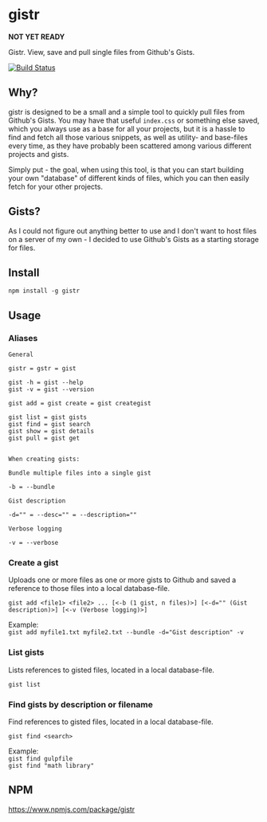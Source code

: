 # gistr

**NOT YET READY**

Gistr. View, save and pull single files from Github's Gists.

[![Build Status](https://travis-ci.com/ahvonenj/gistr.svg?token=CTLNy9ndTqFfFx23p9q1&branch=master)](https://travis-ci.com/ahvonenj/gistr)

## Why?

gistr is designed to be a small and a simple tool to quickly pull files from Github's Gists. You may have that useful `index.css` or something else saved, which you always use as a base for all your projects, but it is a hassle to find and fetch all those various snippets, as well as utility- and base-files every time, as they have probably been scattered among various different projects and gists.

Simply put - the goal, when using this tool, is that you can start building your own "database" of different kinds of files, which you can then easily fetch for your other projects.

## Gists?

As I could not figure out anything better to use and I don't want to host files on a server of my own - I decided to use Github's Gists as a starting storage for files.

## Install

`npm install -g gistr`

## Usage

### Aliases

```
General

gistr = gstr = gist

gist -h = gist --help
gist -v = gist --version

gist add = gist create = gist creategist

gist list = gist gists
gist find = gist search
gist show = gist details
gist pull = gist get


When creating gists:

Bundle multiple files into a single gist

-b = --bundle

Gist description

-d="" = --desc="" = --description=""

Verbose logging

-v = --verbose
```

### Create a gist

Uploads one or more files as one or more gists to Github and saved a reference to those files into a local database-file.

`gist add <file1> <file2> ... [<-b (1 gist, n files)>] [<-d="" (Gist description)>] [<-v (Verbose logging)>]`

Example:  
`gist add myfile1.txt myfile2.txt --bundle -d="Gist description" -v`

### List gists

Lists references to gisted files, located in a local database-file.

`gist list`

### Find gists by description or filename

Find references to gisted files, located in a local database-file.

`gist find <search>`

Example:  
`gist find gulpfile`  
`gist find "math library"`

## NPM

https://www.npmjs.com/package/gistr
